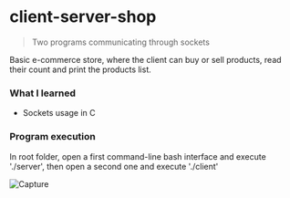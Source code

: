 # client-server-shop
> Two programs communicating through sockets

Basic e-commerce store, where the client can buy or sell products, read their count and print the products list.

<h3>What I learned</h3>
<ul><li>Sockets usage in C</li></ul>

<h3>Program execution</h3>

In root folder, open a first command-line bash interface and execute './server', then open a second one and execute './client'


![Capture](https://user-images.githubusercontent.com/29238761/158172528-2b14ce59-b681-4626-aea0-8c090539e810.png)
